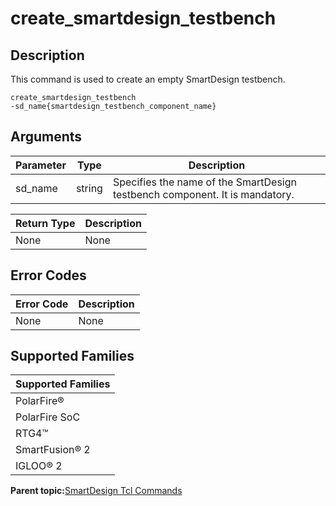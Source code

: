 # create\_smartdesign\_testbench

## Description

This command is used to create an empty SmartDesign testbench.

```
create_smartdesign_testbench
-sd_name{smartdesign_testbench_component_name}
```

## Arguments

|Parameter|Type|Description|
|---------|----|-----------|
|sd\_name|string|Specifies the name of the SmartDesign testbench component. It is mandatory.|

|Return Type|Description|
|-----------|-----------|
|None|None|

## Error Codes

|Error Code|Description|
|----------|-----------|
|None|None|

## Supported Families

|Supported Families|
|------------------|
|PolarFire®|
|PolarFire SoC|
|RTG4™|
|SmartFusion® 2|
|IGLOO® 2|

**Parent topic:**[SmartDesign Tcl Commands](GUID-92BDB298-D736-4F37-87A0-3E5E1200BEE6.md)

